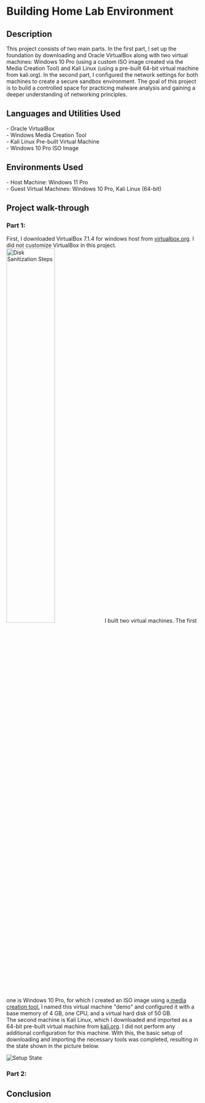 # Building Home Lab Environment
<h2>Description</h2>
This project consists of two main parts.
In the first part, I set up the foundation by downloading and Oracle VirtualBox along with two virtual machines: Windows 10 Pro (using a custom ISO image created via the Media Creation Tool) and Kali Linux (using a pre-built 64-bit virtual machine from kali.org).
In the second part, I configured the network settings for both machines to create a secure sandbox environment.
The goal of this project is to build a controlled space for practicing malware analysis and gaining a deeper understanding of networking principles.
<br />
<h2>Languages and Utilities Used</h2>
- Oracle VirtualBox<br />
- Windows Media Creation Tool<br />
- Kali Linux Pre-built Virtual Machine <br />
- Windows 10 Pro ISO Image<br />
<h2>Environments Used </h2>
- Host Machine: Windows 11 Pro<br />
- Guest Virtual Machines: Windows 10 Pro, Kali Linux (64-bit)<br />

<h2>Project walk-through</h2>
<h3>Part 1:</h3>
First, I downloaded VirtualBox 7.1.4 for windows host from <a href="https://www.virtualbox.org/wiki/Downloads">virtualbox.org</a>. I did not customize VirtualBox in this project.
<img src="https://i.imgur.com/0FgIHq9.jpeg" height="50%" width="50%" alt="Disk Sanitization Steps"/>
I built two virtual machines. The first one is Windows 10 Pro, for which I created an ISO image using a<a href="https://www.microsoft.com/en-ca/software-download/windows10iso"> media creation tool.</a> I named this virtual machine "demo" and configured it with a base memory of 4 GB, one CPU, and a virtual hard disk of 50 GB.<br />
The second machine is Kali Linux, which I downloaded and imported as a 64-bit pre-built virtual machine from <a href="https://www.kali.org/get-kali/#kali-virtual-machines" target="_blank">kali.org</a>. I did not perform any additional configuration for this machine. With this, the basic setup of downloading and importing the necessary tools was completed, resulting in the state shown in the picture below.</p>
<img src="path_to_your_image.jpg" alt="Setup State" style="max-width: 100%; height: auto;">


<h3>Part 2:</h3>
<h2>Conclusion</h2>
